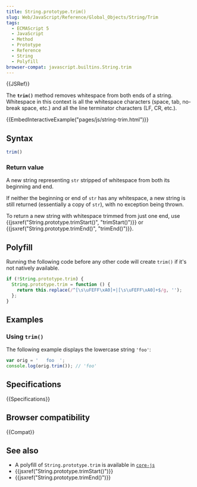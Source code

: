 ```yaml
---
title: String.prototype.trim()
slug: Web/JavaScript/Reference/Global_Objects/String/Trim
tags:
  - ECMAScript 5
  - JavaScript
  - Method
  - Prototype
  - Reference
  - String
  - Polyfill
browser-compat: javascript.builtins.String.trim
---
```

{{JSRef}}

The **`trim()`** method removes whitespace from both ends of a string.
Whitespace in this context is all the whitespace characters (space, tab,
no-break space, etc.) and all the line terminator characters (LF, CR, etc.).

{{EmbedInteractiveExample("pages/js/string-trim.html")}}

## Syntax

```js
trim()
```

### Return value

A new string representing `str` stripped of whitespace from both its beginning
and end.

If neither the beginning or end of `str` has any whitespace, a new string is
still returned (essentially a copy of `str`), with no exception being thrown.

To return a new string with whitespace trimmed from just one end, use
{{jsxref("String.prototype.trimStart()", "trimStart()")}} or
{{jsxref("String.prototype.trimEnd()", "trimEnd()")}}.

## Polyfill

Running the following code before any other code will create `trim()` if it's
not natively available.

```js
if (!String.prototype.trim) {
  String.prototype.trim = function () {
    return this.replace(/^[\s\uFEFF\xA0]+|[\s\uFEFF\xA0]+$/g, '');
  };
}
```

## Examples

### Using `trim()`

The following example displays the lowercase string `'foo'`:

```js
var orig = '   foo  ';
console.log(orig.trim()); // 'foo'
```

## Specifications

{{Specifications}}

## Browser compatibility

{{Compat}}

## See also

*   A polyfill of `String.prototype.trim` is available in
    [`core-js`](https://github.com/zloirock/core-js#ecmascript-string-and-regexp)
*   {{jsxref("String.prototype.trimStart()")}}
*   {{jsxref("String.prototype.trimEnd()")}}
